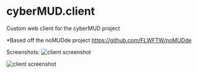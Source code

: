 # cyberMUD.client
Custom web client for the cyberMUD project

*Based off the noMUDde project https://github.com/FLWFTW/noMUDde

Screenshots:
![client screenshot](https://i.imgur.com/nGeSmpR.jpg)

![client screenshot](https://i.imgur.com/W04KXeP.jpg)
